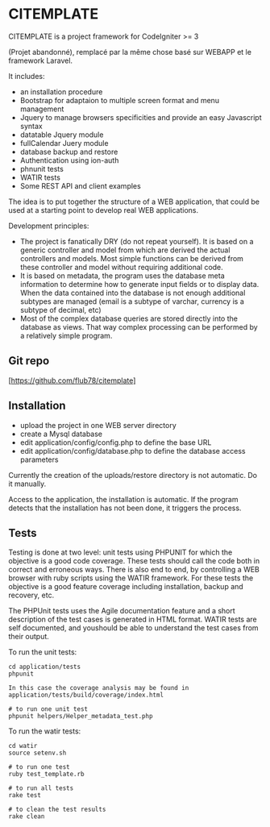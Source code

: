 CITEMPLATE
==========

CITEMPLATE is a project framework for CodeIgniter >= 3 

(Projet abandonné), remplacé par la même chose basé sur WEBAPP et le framework Laravel.

It includes:
* an installation procedure
* Bootstrap for adaptaion to multiple screen format and menu management
* Jquery to manage browsers specificities and provide an easy Javascript syntax
* datatable Jquery module
* fullCalendar Juery module
* database backup and restore
* Authentication using ion-auth
* phnunit tests
* WATIR tests
* Some REST API and client examples

The idea is to put together the structure of a WEB application, that could be used at a starting point to develop real WEB applications.

Development principles:

* The project is fanatically DRY (do not repeat yourself). It is based on a generic controller and model from which are derived the actual controllers and models. Most simple functions can be derived from these controller and model without requiring additional code.
* It is based on metadata, the program uses the database meta information to determine how to generate input fields or to display data. When the data contained into the database is not enough additional subtypes are managed (email is a subtype of varchar, currency is a subtype of decimal, etc)
* Most of the complex database queries are stored directly into the database as views. That way complex processing can be performed by a relatively simple program.

Git repo
--------

  [https://github.com/flub78/citemplate]
  
Installation
------------

* upload the project in one WEB server directory
* create a Mysql database
* edit application/config/config.php to define the base URL
* edit application/config/database.php to define the database access parameters

Currently the creation of the uploads/restore directory is not automatic. Do it manually.

Access to the application, the installation is automatic. If the program detects that the installation has not been done, it triggers the process. 

Tests
-----

Testing is done at two level: unit tests using PHPUNIT for which the objective is a good code coverage. These tests should call the code both in correct and erroneous ways. There is also end to end, by controlling a WEB browser with ruby scripts using the WATIR framework. For these tests the objective is a good feature coverage including installation, backup and recovery, etc.

The PHPUnit tests uses the Agile documentation feature and a short description of the test cases is generated in HTML format. WATIR tests are self documented, and youshould be able to understand the test cases from their output. 

To run the unit tests:
    
    cd application/tests
    phpunit
    
    In this case the coverage analysis may be found in application/tests/build/coverage/index.html
    
    # to run one unit test
    phpunit helpers/Helper_metadata_test.php
    

To run the watir tests:

    cd watir
    source setenv.sh
    
    # to run one test
    ruby test_template.rb
    
    # to run all tests
    rake test
    
    # to clean the test results
    rake clean
    
    
